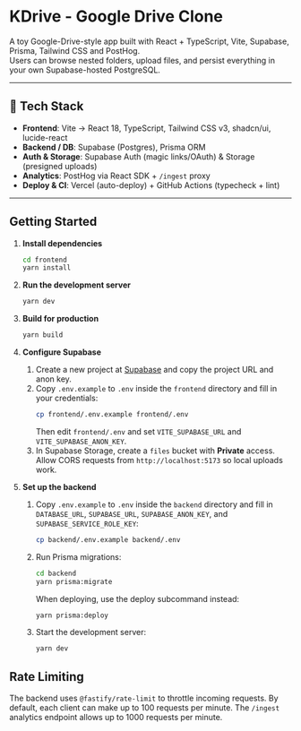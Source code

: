 # KDrive - Google Drive Clone

A toy Google-Drive-style app built with React + TypeScript, Vite, Supabase, Prisma, Tailwind CSS and PostHog.  
Users can browse nested folders, upload files, and persist everything in your own Supabase-hosted PostgreSQL.

---

## 🚀 Tech Stack

- **Frontend**: Vite → React 18, TypeScript, Tailwind CSS v3, shadcn/ui, lucide-react  
- **Backend / DB**: Supabase (Postgres), Prisma ORM  
- **Auth & Storage**: Supabase Auth (magic links/OAuth) & Storage (presigned uploads)  
- **Analytics**: PostHog via React SDK + `/ingest` proxy  
- **Deploy & CI**: Vercel (auto-deploy) + GitHub Actions (typecheck + lint)

---

## Getting Started

1. **Install dependencies**
   ```bash
   cd frontend
   yarn install
   ```

2. **Run the development server**
   ```bash
   yarn dev
   ```

3. **Build for production**
   ```bash
   yarn build
   ```

4. **Configure Supabase**
   1. Create a new project at [Supabase](https://supabase.com) and copy the project URL and anon key.
   2. Copy `.env.example` to `.env` inside the `frontend` directory and fill in your credentials:
      ```bash
      cp frontend/.env.example frontend/.env
      ```
      Then edit `frontend/.env` and set `VITE_SUPABASE_URL` and `VITE_SUPABASE_ANON_KEY`.
   3. In Supabase Storage, create a `files` bucket with **Private** access.
     Allow CORS requests from `http://localhost:5173` so local uploads work.

5. **Set up the backend**
   1. Copy `.env.example` to `.env` inside the `backend` directory and fill in `DATABASE_URL`, `SUPABASE_URL`, `SUPABASE_ANON_KEY`, and `SUPABASE_SERVICE_ROLE_KEY`:
      ```bash
      cp backend/.env.example backend/.env
      ```
   2. Run Prisma migrations:
      ```bash
      cd backend
      yarn prisma:migrate
      ```
      When deploying, use the deploy subcommand instead:
      ```bash
      yarn prisma:deploy
      ```
   3. Start the development server:
      ```bash
      yarn dev
      ```

## Rate Limiting

The backend uses `@fastify/rate-limit` to throttle incoming requests. By default, each client can make up to 100 requests per minute. The `/ingest` analytics endpoint allows up to 1000 requests per minute.

